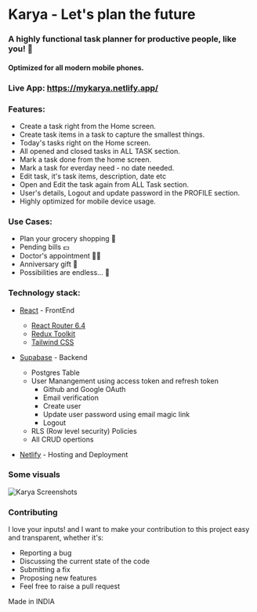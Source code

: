 # Karya - Let's plan the future

### A highly functional task planner for productive people, like you! 🚀

#### Optimized for all modern mobile phones.

### Live App: https://mykarya.netlify.app/

### Features:

- Create a task right from the Home screen.
- Create task items in a task to capture the smallest things.
- Today's tasks right on the Home screen.
- All opened and closed tasks in ALL TASK section.
- Mark a task done from the home screen.
- Mark a task for everday need - no date needed.
- Edit task, it's task items, description, date etc
- Open and Edit the task again from ALL Task section.
- User's details, Logout and update password in the PROFILE section.
- Highly optimized for mobile device usage.

### Use Cases:

- Plan your grocery shopping 🛒
- Pending bills 💵
- Doctor's appointment 👩‍⚕️
- Anniversary gift 🎁
- Possibilities are endless... 🌊

### Technology stack:

- [React](https://react.dev/) - FrontEnd

  - [React Router 6.4](https://reactrouter.com/en/main)
  - [Redux Toolkit](https://redux-toolkit.js.org/)
  - [Tailwind CSS](https://tailwindcss.com/)

- [Supabase](https://supabase.com/) - Backend

  - Postgres Table
  - User Manangement using access token and refresh token
    - Github and Google OAuth
    - Email verification
    - Create user
    - Update user password using email magic link
    - Logout
  - RLS (Row level security) Policies
  - All CRUD opertions

- [Netlify](https://www.netlify.com/) - Hosting and Deployment

### Some visuals

![Karya Screenshots](https://github.com/udaysingh236/to-do-app/blob/master/public/samples.png)

### Contributing

I love your inputs! and I want to make your contribution to this project easy and transparent, whether it's:

- Reporting a bug
- Discussing the current state of the code
- Submitting a fix
- Proposing new features
- Feel free to raise a pull request

Made in INDIA
